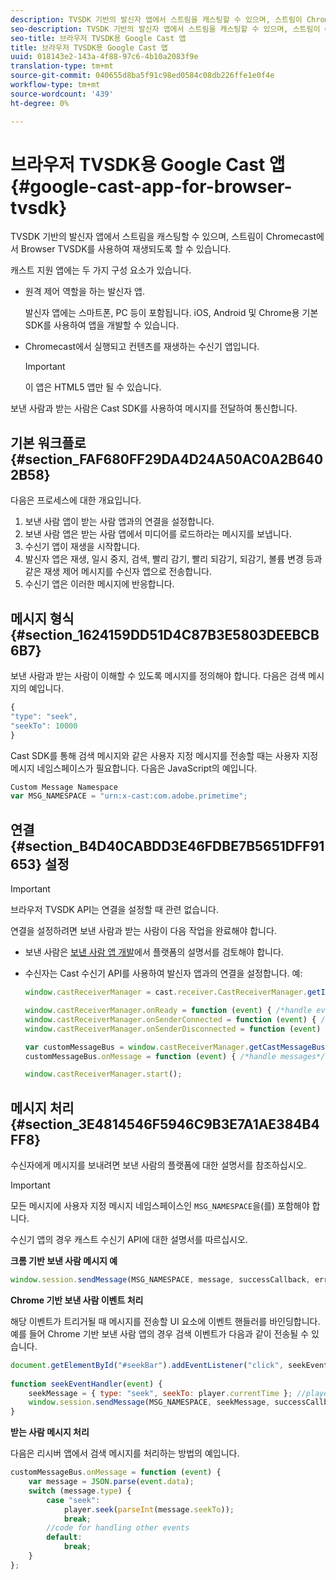 ```yaml
---
description: TVSDK 기반의 발신자 앱에서 스트림을 캐스팅할 수 있으며, 스트림이 Chromecast에서 Browser TVSDK를 사용하여 재생되도록 할 수 있습니다.
seo-description: TVSDK 기반의 발신자 앱에서 스트림을 캐스팅할 수 있으며, 스트림이 Chromecast에서 Browser TVSDK를 사용하여 재생되도록 할 수 있습니다.
seo-title: 브라우저 TVSDK용 Google Cast 앱
title: 브라우저 TVSDK용 Google Cast 앱
uuid: 018143e2-143a-4f88-97c6-4b10a2083f9e
translation-type: tm+mt
source-git-commit: 040655d8ba5f91c98ed0584c08db226ffe1e0f4e
workflow-type: tm+mt
source-wordcount: '439'
ht-degree: 0%

---
```



# 브라우저 TVSDK용 Google Cast 앱{#google-cast-app-for-browser-tvsdk}

TVSDK 기반의 발신자 앱에서 스트림을 캐스팅할 수 있으며, 스트림이 Chromecast에서 Browser TVSDK를 사용하여 재생되도록 할 수 있습니다.

<!--<a id="section_87CE5D6D46F0439EB6E63A742D6DD9C8"></a>-->

캐스트 지원 앱에는 두 가지 구성 요소가 있습니다.

* 원격 제어 역할을 하는 발신자 앱.

   발신자 앱에는 스마트폰, PC 등이 포함됩니다. iOS, Android 및 Chrome용 기본 SDK를 사용하여 앱을 개발할 수 있습니다.
* Chromecast에서 실행되고 컨텐츠를 재생하는 수신기 앱입니다.

   >[!IMPORTANT]
   >
   >이 앱은 HTML5 앱만 될 수 있습니다.

보낸 사람과 받는 사람은 Cast SDK를 사용하여 메시지를 전달하여 통신합니다.

## 기본 워크플로 {#section_FAF680FF29DA4D24A50AC0A2B6402B58}

다음은 프로세스에 대한 개요입니다.

1. 보낸 사람 앱이 받는 사람 앱과의 연결을 설정합니다.
1. 보낸 사람 앱은 받는 사람 앱에서 미디어를 로드하라는 메시지를 보냅니다.
1. 수신기 앱이 재생을 시작합니다.
1. 발신자 앱은 재생, 일시 중지, 검색, 빨리 감기, 빨리 되감기, 되감기, 볼륨 변경 등과 같은 재생 제어 메시지를 수신자 앱으로 전송합니다.
1. 수신기 앱은 이러한 메시지에 반응합니다.

## 메시지 형식 {#section_1624159DD51D4C87B3E5803DEEBCB6B7}

보낸 사람과 받는 사람이 이해할 수 있도록 메시지를 정의해야 합니다. 다음은 검색 메시지의 예입니다.

```js
{ 
"type": "seek", 
"seekTo": 10000 
} 
```

Cast SDK를 통해 검색 메시지와 같은 사용자 지정 메시지를 전송할 때는 사용자 지정 메시지 네임스페이스가 필요합니다. 다음은 JavaScript의 예입니다.

```js
Custom Message Namespace 
var MSG_NAMESPACE = "urn:x-cast:com.adobe.primetime"; 
```

## 연결 {#section_B4D40CABDD3E46FDBE7B5651DFF91653} 설정

>[!IMPORTANT]
>
>브라우저 TVSDK API는 연결을 설정할 때 관련 없습니다.

연결을 설정하려면 보낸 사람과 받는 사람이 다음 작업을 완료해야 합니다.

* 보낸 사람은 [보낸 사람 앱 개발](https://developers.google.com/cast/docs/sender_apps)에서 플랫폼의 설명서를 검토해야 합니다.
* 수신자는 Cast 수신기 API를 사용하여 발신자 앱과의 연결을 설정합니다. 예:

   ```js
   window.castReceiverManager = cast.receiver.CastReceiverManager.getInstance(); 
   
   window.castReceiverManager.onReady = function (event) { /*handle event*/ }; 
   window.castReceiverManager.onSenderConnected = function (event) { /*handle event*/ }; 
   window.castReceiverManager.onSenderDisconnected = function (event) { /*handle event*/ }; 
   
   var customMessageBus = window.castReceiverManager.getCastMessageBus(MSG_NAMESPACE); 
   customMessageBus.onMessage = function (event) { /*handle messages*/ }; 
   
   window.castReceiverManager.start(); 
   ```

## 메시지 처리 {#section_3E4814546F5946C9B3E7A1AE384B4FF8}

수신자에게 메시지를 보내려면 보낸 사람의 플랫폼에 대한 설명서를 참조하십시오.

>[!IMPORTANT]
>
>모든 메시지에 사용자 지정 메시지 네임스페이스인 `MSG_NAMESPACE`을(를) 포함해야 합니다.

수신기 앱의 경우 캐스트 수신기 API에 대한 설명서를 따르십시오.

**크롬 기반 보낸 사람 메시지 예**

```js
window.session.sendMessage(MSG_NAMESPACE, message, successCallback, errorCallback); //https://developers.google.com/cast/docs/reference/chrome/chrome.cast.Session#sendMessage
```

**Chrome 기반 보낸 사람 이벤트 처리**

해당 이벤트가 트리거될 때 메시지를 전송할 UI 요소에 이벤트 핸들러를 바인딩합니다. 예를 들어 Chrome 기반 보낸 사람 앱의 경우 검색 이벤트가 다음과 같이 전송될 수 있습니다.

```js
document.getElementById("#seekBar").addEventListener("click", seekEventHandler); 
   
function seekEventHandler(event) { 
    seekMessage = { type: "seek", seekTo: player.currentTime }; //player is an instance of AdobePSDK.MediaPlayer 
    window.session.sendMessage(MSG_NAMESPACE, seekMessage, successCallback, errorCallback); 
} 
```

**받는 사람 메시지 처리**

다음은 리시버 앱에서 검색 메시지를 처리하는 방법의 예입니다.

```js
customMessageBus.onMessage = function (event) { 
    var message = JSON.parse(event.data); 
    switch (message.type) { 
        case "seek":  
            player.seek(parseInt(message.seekTo)); 
            break; 
        //code for handling other events 
        default:  
            break; 
    } 
}; 
```

